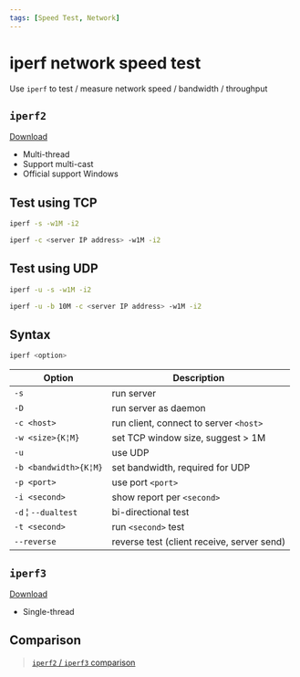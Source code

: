 ```yaml
---
tags: [Speed Test, Network]
---
```


# iperf network speed test

Use `iperf` to test / measure network speed / bandwidth / throughput

<!--truncate-->

## `iperf2`

[Download](https://sourceforge.net/projects/iperf2/)

- Multi-thread
- Support multi-cast
- Official support Windows

## Test using TCP

```bash title="Server"
iperf -s -w1M -i2
```

```bash title="Client"
iperf -c <server IP address> -w1M -i2
```

## Test using UDP

```bash title="Server"
iperf -u -s -w1M -i2
```

```bash title="Client"
iperf -u -b 10M -c <server IP address> -w1M -i2
```

## Syntax

```bash
iperf <option>
```

Option | Description
-|-
`-s` | run server
`-D` | run server as daemon
`-c <host>` | run client, connect to server `<host>`
`-w <size>{K¦M}` | set TCP window size, suggest &gt; 1M
`-u` | use UDP
`-b <bandwidth>{K¦M}` | set bandwidth, required for UDP
`-p <port>` | use port `<port>`
`-i <second>` | show report per `<second>`
`-d` ¦ `--dualtest` | bi-directional test
`-t <second>` | run `<second>` test
`--reverse` | reverse test (client receive, server send)

## `iperf3`

[Download](https://github.com/esnet/iperf)

- Single-thread

## Comparison

> [`iperf2` / `iperf3` comparison](https://fasterdata.es.net/performance-testing/network-troubleshooting-tools/iperf/)

